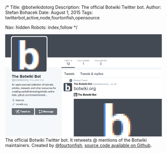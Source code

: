 /*
Title: @botwikidotorg
Description: The official Botwiki Twitter bot.
Author: Stefan Bohacek
Date: August 1, 2015
Tags: twitterbot,active,node,fourtonfish,opensource

Nav: hidden
Robots: index,follow
*/

[![](/content/bots/twitterbots/images/botwikidotorg.png)](https://twitter.com/botwikidotorg)
The official Botwiki Twitter bot. It retweets @ mentions of the Botwiki maintainers. Created by [@fourtonfish](https://twitter.com/fourtonfish), [source code available on Github](https://github.com/botwiki/community-retweet-bot).